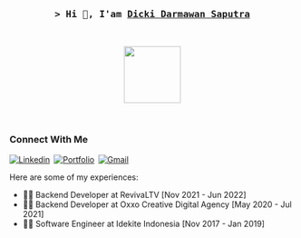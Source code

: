 <h3 align="center">
        <samp>&gt; Hi 👋, I'am
                <b><a target="_blank" href="#">Dicki Darmawan Saputra</a></b>
        </samp>
</h3>
<br/>

<p align="center">
  <img src="https://i.giphy.com/media/iIqmM5tTjmpOB9mpbn/giphy.webp" height="100"/>
</p>

<br/>

### Connect With Me
[![Linkedin](https://img.shields.io/badge/-LinkedIn-0e76a8?style=for-the-badge&logo=Linkedin&logoColor=white)](https://linkedin.com/in/dickidarmawansaputra/)&ensp;[![Portfolio](https://img.shields.io/badge/portfolio-000000?style=for-the-badge&logo=About.me&logoColor=white)](https://dickidarmawansaputra.github.io/)&ensp;[![Gmail](https://img.shields.io/badge/Gmail-D14836?style=for-the-badge&logo=gmail&logoColor=white)](dickidarmawansaputra@gmail.com)


Here are some of my experiences:

- 👨‍💻 Backend Developer at RevivaLTV [Nov 2021 - Jun 2022]
- 👨‍💻 Backend Developer at Oxxo Creative Digital Agency [May 2020 - Jul 2021]
- 👨‍💻 Software Engineer at Idekite Indonesia [Nov 2017 - Jan 2019]
